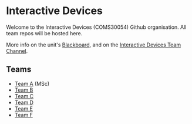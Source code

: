 # Interactive Devices

Welcome to the Interactive Devices (COMS30054) Github organisation. All team repos will be hosted here. 

More info on the unit's [Blackboard](https://www.ole.bris.ac.uk/ultra/courses/_257175_1/cl/outline), and on the [Interactive Devices Team Channel](https://teams.microsoft.com/l/team/19%3AvJXzQ5wpYnxz8exYGTS9jnz0PrJ0pA9pMnKdQVuu_oQ1%40thread.tacv2/conversations?groupId=2bf958d1-48e8-43ac-b0ba-421472971009&tenantId=b2e47f30-cd7d-4a4e-a5da-b18cf1a4151b).

## Teams
- [Team A](https://github.com/UoB-Interactive-Devices/ID24-TeamA) (MSc)
- [Team B](https://github.com/UoB-Interactive-Devices/ID24-TeamB)
- [Team C](https://github.com/UoB-Interactive-Devices/ID24-TeamC)
- [Team D](https://github.com/UoB-Interactive-Devices/ID24-TeamD)
- [Team E](https://github.com/UoB-Interactive-Devices/ID24-TeamE)
- [Team F](https://github.com/UoB-Interactive-Devices/ID24-TeamF)
